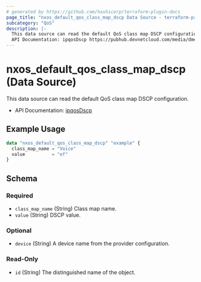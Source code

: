 ```yaml
---
# generated by https://github.com/hashicorp/terraform-plugin-docs
page_title: "nxos_default_qos_class_map_dscp Data Source - terraform-provider-nxos"
subcategory: "QoS"
description: |-
  This data source can read the default QoS class map DSCP configuration.
  API Documentation: ipqosDscp https://pubhub.devnetcloud.com/media/dme-docs-10-2-2/docs/Qos/ipqos:Dscp/
---
```


# nxos_default_qos_class_map_dscp (Data Source)

This data source can read the default QoS class map DSCP configuration.

- API Documentation: [ipqosDscp](https://pubhub.devnetcloud.com/media/dme-docs-10-2-2/docs/Qos/ipqos:Dscp/)

## Example Usage

```terraform
data "nxos_default_qos_class_map_dscp" "example" {
  class_map_name = "Voice"
  value          = "ef"
}
```

<!-- schema generated by tfplugindocs -->
## Schema

### Required

- `class_map_name` (String) Class map name.
- `value` (String) DSCP value.

### Optional

- `device` (String) A device name from the provider configuration.

### Read-Only

- `id` (String) The distinguished name of the object.
